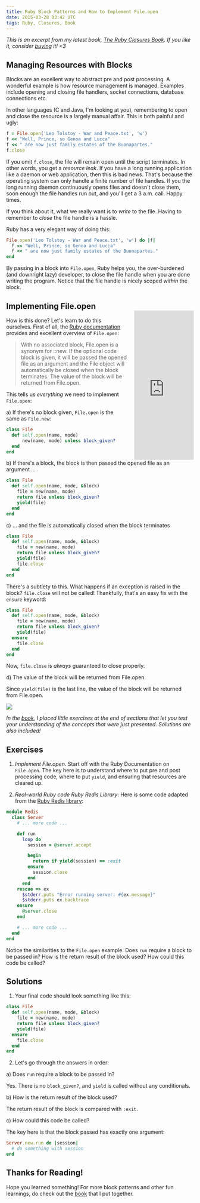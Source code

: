 ```yaml
---
title: Ruby Block Patterns and How to Implement File.open
date: 2015-03-28 03:42 UTC
tags: Ruby, Closures, Book
---
```


_This is an excerpt from my latest book, [The Ruby Closures Book](https://leanpub.com/therubyclosuresbook). If you like it, consider [buying](https://leanpub.com/therubyclosuresbook) it! <3_

##  Managing Resources with Blocks

Blocks are an excellent way to abstract pre and post processing. A wonderful example is how resource management is managed. Examples include opening and closing file handlers, socket connections, database connections etc.

In other languages (C and Java, I'm looking at you), remembering to open and close the resource is a largely manual affair. This is both painful and ugly:

```ruby
f = File.open('Leo Tolstoy - War and Peace.txt', 'w')
f << "Well, Prince, so Genoa and Lucca" 
f << " are now just family estates of the Buonapartes."
f.close
```

If you omit `f.close`, the file will remain open until the script terminates. In other words, you get a _resource leak_. If you have a long running application like a daemon or web application, then this is bad news. That's because the operating system can only handle a finite number of file handles. If you the long running daemon continuously opens files and doesn't close them, soon enough the file handles run out, and you'll get a 3 a.m. call. Happy times.

If you think about it, what we really want is to _write_ to the file. Having to remember to _close_ the file handle is a hassle. 

Ruby has a very elegant way of doing this:

```ruby
File.open('Leo Tolstoy - War and Peace.txt', 'w') do |f|
  f << "Well, Prince, so Genoa and Lucca" 
  f << " are now just family estates of the Buonapartes."
end
```

By passing in a block into `File.open`, Ruby helps you, the over-burdened (and downright lazy) developer, to close the file handle when you are done writing the program. Notice that the file handle is nicely scoped _within_ the block.

<iframe width="160" height="400" src="https://leanpub.com/therubyclosuresbook/embed" frameborder="0" allowtransparency="true" style="float: right; margin-top: 40px; margin-left: 20px;"></iframe>


## Implementing File.open

How is this done? Let's learn to do this ourselves. First of all, the [Ruby documentation](http://ruby-doc.org/core-2.1.4/File.html#method-c-new) provides and excellent overview of `File.open`: 

> With no associated block, File.open is a synonym for ::new. If the optional code block is given, it will be passed the opened file as an argument and the File object will automatically be closed when the block terminates. The value of the block will be returned from File.open.
 
This tells us _everything_ we need to implement `File.open`:

a) If there's no block given, `File.open` is the same as `File.new`:

```ruby
class File
  def self.open(name, mode)
	  new(name, mode) unless block_given?
  end
end
```

b) If there's a block, the block is then passed the opened file as an argument ...

```ruby
class File
  def self.open(name, mode, &block)
    file = new(name, mode)
    return file unless block_given?
    yield(file)
  end
end
```

c) ... and the file is automatically closed when the block terminates

```ruby
class File
  def self.open(name, mode, &block)
    file = new(name, mode)
    return file unless block_given?
    yield(file)
    file.close
  end
end
```

There's a subtlety to this. What happens if an exception is raised in the block? `file.close` will not be called! Thankfully, that's an easy fix with the `ensure` keyword:

```ruby
class File
  def self.open(name, mode, &block)
    file = new(name, mode)
    return file unless block_given?
    yield(file)
  ensure
    file.close
  end
end
```

Now, `file.close` is _always_ guaranteed to close properly.

d) The value of the block will be returned from File.open.

Since `yield(file)` is the last line, the value of the block will be returned from File.open.

![](http://i.imgur.com/Gh5M6wm.jpg)

_In the [book](https://leanpub.com/therubyclosuresbook), I placed little exercises at the end of sections that let you test your understanding of the concepts that were just presented. Solutions are also included!_

## Exercises

1. _Implement File.open_. Start off with the Ruby Documentation on `File.open`. The key here is to understand where to put pre and post processing code, where to put `yield`, and ensuring that resources are cleared up.

2. _Real-world Ruby code Ruby Redis Library_: Here is some code adapted from the [Ruby Redis library](https://github.com/redis/redis-rb/blob/7c4a95413009cefa0c74d8d320f1ae90a1c953c2/test/support/redis_mock.rb):

```ruby
module Redis
  class Server
    # ... more code ...

    def run
      loop do
        session = @server.accept

        begin
          return if yield(session) == :exit
        ensure
          session.close
        end
      end
    rescue => ex
      $stderr.puts "Error running server: #{ex.message}"
      $stderr.puts ex.backtrace
    ensure
      @server.close
    end

    # ... more code ...
  end
end
```

Notice the similarities to the `File.open` example. Does `run` require a block to be passed in? How is the return result of the block used? How could this code be called? 

## Solutions

1. Your final code should look something like this:

```ruby
class File
  def self.open(name, mode, &block)
    file = new(name, mode)
    return file unless block_given?
    yield(file)
  ensure
    file.close
  end
end
```

2. Let's go through the answers in order:

a) Does `run` require a block to be passed in?

Yes. There is no `block_given?`, and `yield` is called without any conditionals.

b) How is the return result of the block used? 

The return result of the block is compared with `:exit`.

c) How could this code be called? 

The key here is that the block passed has exactly one argument:

```ruby
Server.new.run do |session|
  # do something with session
end
```

## Thanks for Reading! 

Hope you learned something! For more block patterns and other fun learnings, do check out the [book](https://leanpub.com/therubyclosuresbook) that I put together.

